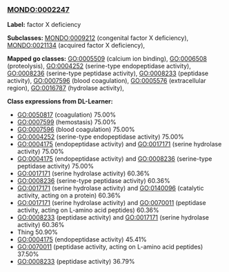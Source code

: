 
### [MONDO:0002247](http://purl.obolibrary.org/obo/MONDO_0002247)
**Label:** factor X deficiency

**Subclasses:** [MONDO:0009212](http://purl.obolibrary.org/obo/MONDO_0009212) (congenital factor X deficiency), [MONDO:0021134](http://purl.obolibrary.org/obo/MONDO_0021134) (acquired factor X deficiency), 

**Mapped go classes:** [GO:0005509](http://purl.obolibrary.org/obo/GO_0005509) (calcium ion binding), [GO:0006508](http://purl.obolibrary.org/obo/GO_0006508) (proteolysis), [GO:0004252](http://purl.obolibrary.org/obo/GO_0004252) (serine-type endopeptidase activity), [GO:0008236](http://purl.obolibrary.org/obo/GO_0008236) (serine-type peptidase activity), [GO:0008233](http://purl.obolibrary.org/obo/GO_0008233) (peptidase activity), [GO:0007596](http://purl.obolibrary.org/obo/GO_0007596) (blood coagulation), [GO:0005576](http://purl.obolibrary.org/obo/GO_0005576) (extracellular region), [GO:0016787](http://purl.obolibrary.org/obo/GO_0016787) (hydrolase activity), 

**Class expressions from DL-Learner:**

- [GO:0050817](http://purl.obolibrary.org/obo/GO_0050817) (coagulation) 75.00%
- [GO:0007599](http://purl.obolibrary.org/obo/GO_0007599) (hemostasis) 75.00%
- [GO:0007596](http://purl.obolibrary.org/obo/GO_0007596) (blood coagulation) 75.00%
- [GO:0004252](http://purl.obolibrary.org/obo/GO_0004252) (serine-type endopeptidase activity) 75.00%
- [GO:0004175](http://purl.obolibrary.org/obo/GO_0004175) (endopeptidase activity) and [GO:0017171](http://purl.obolibrary.org/obo/GO_0017171) (serine hydrolase activity) 75.00%
- [GO:0004175](http://purl.obolibrary.org/obo/GO_0004175) (endopeptidase activity) and [GO:0008236](http://purl.obolibrary.org/obo/GO_0008236) (serine-type peptidase activity) 75.00%
- [GO:0017171](http://purl.obolibrary.org/obo/GO_0017171) (serine hydrolase activity) 60.36%
- [GO:0008236](http://purl.obolibrary.org/obo/GO_0008236) (serine-type peptidase activity) 60.36%
- [GO:0017171](http://purl.obolibrary.org/obo/GO_0017171) (serine hydrolase activity) and [GO:0140096](http://purl.obolibrary.org/obo/GO_0140096) (catalytic activity, acting on a protein) 60.36%
- [GO:0017171](http://purl.obolibrary.org/obo/GO_0017171) (serine hydrolase activity) and [GO:0070011](http://purl.obolibrary.org/obo/GO_0070011) (peptidase activity, acting on L-amino acid peptides) 60.36%
- [GO:0008233](http://purl.obolibrary.org/obo/GO_0008233) (peptidase activity) and [GO:0017171](http://purl.obolibrary.org/obo/GO_0017171) (serine hydrolase activity) 60.36%
- Thing 50.90%
- [GO:0004175](http://purl.obolibrary.org/obo/GO_0004175) (endopeptidase activity) 45.41%
- [GO:0070011](http://purl.obolibrary.org/obo/GO_0070011) (peptidase activity, acting on L-amino acid peptides) 37.50%
- [GO:0008233](http://purl.obolibrary.org/obo/GO_0008233) (peptidase activity) 36.79%



